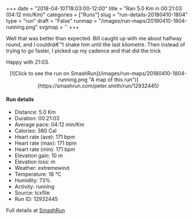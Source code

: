 +++
date = "2018-04-10T18:03:00-12:00"
title = "Ran 5.0 Km in 00:21:03 (04:12 min/Km)"
categories = ["Runs"]
slug = "run-details-20180410-1804"
type = "run"
draft = "False"
runmap = "/images/run-maps/20180410-1804-running.png"
svgmap = '<polyline points="95 79, 88 78, 82 81, 76 88, 75 93, 75 93, 73 96, 66 95, 54 99, 40 100, 38 99, 37 98, 38 93, 39 87, 38 84, 37 82, 29 79, 23 78, 4 73, 4 69, 11 53, 18 35, 25 28, 34 22, 40 16, 55 2, 62 0, 66 0, 68 1, 68 3, 64 11, 50 21, 41 29, 35 34, 29 41, 47 24, 57 14, 65 8, 68 3, 66 1, 64 0, 56 2, 45 11, 37 19, 17 36, 16 41, 5 66, 2 71, 2 72, 7 75, 37 83, 38 84, 38 86, 33 94, 38 98, 46 100, 59 97, 66 98, 70 98, 75 94, 77 86, 79 84, 87 80, 96 79, 98 76">'
+++

Well that was better than expected. Bill caught up with me about halfway round, and I couldnâ€™t shake him until the last kilometre. Then instead of trying to go faster, I picked up my cadence and that did the trick 

Happy with 21:03. 

<!--more-->

<center>
[![Click to see the run on SmashRun](/images/run-maps/20180410-1804-running.png "A map of this run")](https://smashrun.com/peter.smith/run/12932445)
</center>

#### Run details

* Distance: 5.0 Km
* Duration: 00:21:03
* Average pace: 04:12 min/Km
* Calories: 380 Cal
* Heart rate (ave): 171 bpm
* Heart rate (max): 171 bpm
* Heart rate (min): 171 bpm
* Elevation gain: 10 m
* Elevation loss:  m
* Weather: extremewind
* Temperature: 16 &deg;C
* Humidity: 73%
* Activity: running
* Source: tcxfile
* Run ID: 12932445

Full details at [SmashRun](https://smashrun.com/peter.smith/run/12932445)